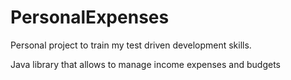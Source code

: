 # PersonalExpenses

Personal project to train my test driven development skills.

Java library that allows to manage income expenses and budgets
